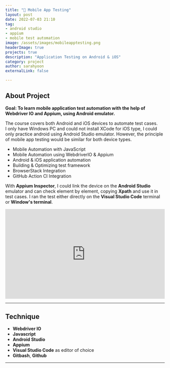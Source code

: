 ```yaml
---
title: "📱 Mobile App Testing" 
layout: post
date: 2022-07-03 21:10
tag: 
- android studio
- appium
- mobile test automation
image: /assets/images/mobileapptesting.png
headerImage: true
projects: true
description: "Application Testing on Android & iOS"
category: project
author: sarahyoon
externalLink: false

---
```


<!-- [Screenshot](/assets/images/jekyll.png) -->

## About Project

<!-- The project was finalized in **July 2022**.
 -->
**Goal: To learn mobile application test automation with the help of Webdriver IO and Appium, using Android emulator.**

The course covers both Android and iOS devices to automate test cases.
<br>I only have Windows PC and could not install XCode for iOS type, I could only practice android using Android Studio emulator. However, the principle of mobile app testing would be similar for both device types. 

- Mobile Automation with JavaScript
- Mobile Automation using WebdriverIO & Appium
-  Android & iOS application automation
-  Building & Optimizing test framework
-  BrowserStack Integration
-  GitHub Action CI Integration

<p>With <b>Appium Inspector</b>, I could link the device on the <b>Android Studio</b> emulator and can check element by element, copying <b>Xpath</b> and use it in test cases. I ran the test either directly on the <b>Visual Studio Code</b> terminal or <b>Window's terminal</b>.</p>

<div style="padding:56.25% 0 0 0;position:relative;"><iframe src="https://player.vimeo.com/video/727446219?h=cdb901cb6b&amp;badge=0&amp;autopause=0&amp;player_id=0&amp;app_id=58479" frameborder="0" allow="autoplay; fullscreen; picture-in-picture" allowfullscreen style="position:absolute;top:0;left:0;width:100%;height:100%;" title="Test: creating &amp;amp; deleting a note"></iframe></div><script src="https://player.vimeo.com/api/player.js"></script>

---


## Technique

- **Webdriver IO**
- **Javascript**
- **Android Studio** 
- **Appium** 
- **Visual Studio Code** as editor of choice
- **Gitbash**, **Github**



---

<!-- ## Take a Look  -->


<!-- [Go to Git Repository](https://github.com/morgenstern89/morgenstern89.github.io.git)  -->
